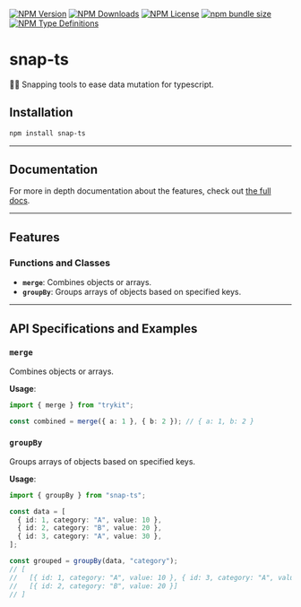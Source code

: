 [![NPM Version](https://img.shields.io/npm/v/snap-ts?style=flat-square?labelColor=black&color=navy)](https://npmjs.com/snap-ts/)
[![NPM Downloads](https://img.shields.io/npm/d18m/snap-ts?style=flat-square?labelColor=black&color=navy)](https://npmjs.com/snap-ts/)
[![NPM License](https://img.shields.io/npm/l/snap-ts?style=flat-square?labelColor=black&color=navy)](https://npmjs.com/snap-ts/)
[![npm bundle size](https://img.shields.io/bundlephobia/minzip/snap-ts?style=flat-square?labelColor=black&color=navy)](https://npmjs.com/snap-ts/)
[![NPM Type Definitions](https://img.shields.io/npm/types/snap-ts?style=flat-square?labelColor=black&color=navy)](https://npmjs.com/snap-ts/)

# snap-ts

🫰🍃 Snapping tools to ease data mutation for typescript.

## Installation

```bash
npm install snap-ts
```

---

## Documentation

For more in depth documentation about the features, check out [the full docs](https://github.com/m10rten/snap-ts/tree/main/docs).

---

## Features

### Functions and Classes

- **`merge`**: Combines objects or arrays.
- **`groupBy`**: Groups arrays of objects based on specified keys.

---

## API Specifications and Examples

### `merge`

Combines objects or arrays.

**Usage**:

```ts
import { merge } from "trykit";

const combined = merge({ a: 1 }, { b: 2 }); // { a: 1, b: 2 }
```

### `groupBy`

Groups arrays of objects based on specified keys.

**Usage**:

```ts
import { groupBy } from "snap-ts";

const data = [
  { id: 1, category: "A", value: 10 },
  { id: 2, category: "B", value: 20 },
  { id: 3, category: "A", value: 30 },
];

const grouped = groupBy(data, "category");
// [
//   [{ id: 1, category: "A", value: 10 }, { id: 3, category: "A", value: 30 }],
//   [{ id: 2, category: "B", value: 20 }]
// ]
```
